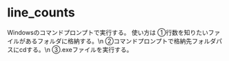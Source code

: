 ﻿# line_counts
Windowsのコマンドプロンプトで実行する。
使い方は
①行数を知りたいファイルがあるフォルダに格納する。\n
②コマンドプロンプトで格納先フォルダパスにcdする。\n
③.exeファイルを実行する。
